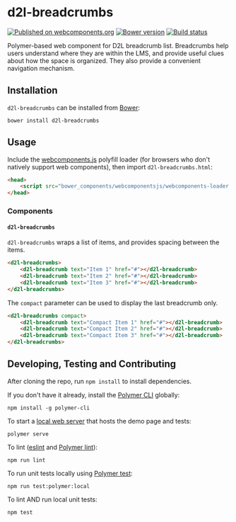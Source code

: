 # d2l-breadcrumbs
[![Published on webcomponents.org](https://img.shields.io/badge/webcomponents.org-published-blue.svg)](https://www.webcomponents.org/element/BrightspaceUI/breadcrumbs)
[![Bower version][bower-image]][bower-url]
[![Build status][ci-image]][ci-url]

Polymer-based web component for D2L breadcrumb list.
Breadcrumbs help users understand where they are within the LMS, and provide useful clues about how the space is organized. They also provide a convenient navigation mechanism.

## Installation

`d2l-breadcrumbs` can be installed from [Bower][bower-url]:
```shell
bower install d2l-breadcrumbs
```

## Usage

Include the [webcomponents.js](http://webcomponents.org/polyfills/) polyfill loader (for browsers who don't natively support web components), then import `d2l-breadcrumbs.html`:

```html
<head>
	<script src="bower_components/webcomponentsjs/webcomponents-loader.js"></script>
</head>
```

### Components

#### `d2l-breadcrumbs`

`d2l-breadcrumbs` wraps a list of items, and provides spacing between the items.

<!---
```
<custom-element-demo>
	<template>
		<script src="../webcomponentsjs/webcomponents-loader.js"></script>
		<link rel="import" href="d2l-breadcrumbs.html">
		<next-code-block></next-code-block>
	</template>
</custom-element-demo>
```
-->
```html
<d2l-breadcrumbs>
	<d2l-breadcrumb text="Item 1" href="#"></d2l-breadcrumb>
	<d2l-breadcrumb text="Item 2" href="#"></d2l-breadcrumb>
	<d2l-breadcrumb text="Item 3" href="#"></d2l-breadcrumb>
</d2l-breadcrumbs>
```

The `compact` parameter can be used to display the last breadcrumb only.
<!---
```
<custom-element-demo>
	<template>
		<script src="../webcomponentsjs/webcomponents-loader.js"></script>
		<link rel="import" href="d2l-breadcrumbs.html">
		<next-code-block></next-code-block>
	</template>
</custom-element-demo>
```
-->
```html
<d2l-breadcrumbs compact>
	<d2l-breadcrumb text="Compact Item 1" href="#"></d2l-breadcrumb>
	<d2l-breadcrumb text="Compact Item 2" href="#"></d2l-breadcrumb>
	<d2l-breadcrumb text="Compact Item 3" href="#"></d2l-breadcrumb>
</d2l-breadcrumbs>
```

## Developing, Testing and Contributing

After cloning the repo, run `npm install` to install dependencies.

If you don't have it already, install the [Polymer CLI](https://www.polymer-project.org/3.0/docs/tools/polymer-cli) globally:

```shell
npm install -g polymer-cli
```

To start a [local web server](https://www.polymer-project.org/3.0/docs/tools/polymer-cli-commands#serve) that hosts the demo page and tests:

```shell
polymer serve
```

To lint ([eslint](http://eslint.org/) and [Polymer lint](https://www.polymer-project.org/3.0/docs/tools/polymer-cli-commands#lint)):

```shell
npm run lint
```

To run unit tests locally using [Polymer test](https://www.polymer-project.org/3.0/docs/tools/polymer-cli-commands#tests):

```shell
npm run test:polymer:local
```

To lint AND run local unit tests:

```shell
npm test
```

[bower-url]: http://bower.io/search/?q=d2l-breadcrumbs
[bower-image]: https://badge.fury.io/bo/d2l-breadcrumbs.svg
[ci-url]: https://travis-ci.org/BrightspaceUI/breadcrumbs
[ci-image]: https://travis-ci.org/BrightspaceUI/breadcrumbs.svg?branch=master
[design.d2l-url]: http://design.d2l/components/breadcrumbs/
